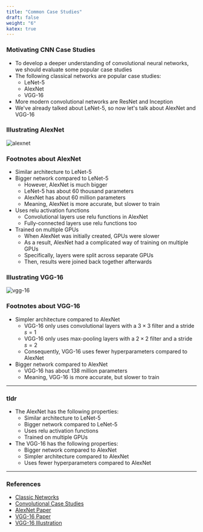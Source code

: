 ```yaml
---
title: "Common Case Studies"
draft: false
weight: "6"
katex: true
---
```


### Motivating CNN Case Studies
- To develop a deeper understanding of convolutional neural networks, we should evaluate some popular case studies
- The following classical networks are popular case studies:
	- LeNet-5
	- AlexNet
	- VGG-16
- More modern convolutional networks are ResNet and Inception
- We've already talked about LeNet-5, so now let's talk about AlexNet and VGG-16

### Illustrating AlexNet

![alexnet](/img/alexnet.svg)

### Footnotes about AlexNet
- Similar architecture to LeNet-5
- Bigger network compared to LeNet-5
	- However, AlexNet is much bigger
	- LeNet-5 has about $60$ thousand parameters
	- AlexNet has about $60$ million parameters
	- Meaning, AlexNet is more accurate, but slower to train
- Uses relu activation functions
	- Convolutional layers use relu functions in AlexNet
	- Fully-connected layers use relu functions too
- Trained on multiple GPUs
	- When AlexNet was initially created, GPUs were slower
	- As a result, AlexNet had a complicated way of training on multiple GPUs
	- Specifically, layers were split across separate GPUs
	- Then, results were joined back together afterwards

### Illustrating VGG-16

![vgg-16](/img/vgg.svg)

### Footnotes about VGG-16
- Simpler architecture compared to AlexNet
	- VGG-16 only uses convolutional layers with a $3 \times 3$ filter and a stride $s=1$
	- VGG-16 only uses max-pooling layers with a $2 \times 2$ filter and a stride $s=2$
	- Consequently, VGG-16 uses fewer hyperparameters compared to AlexNet
- Bigger network compared to AlexNet
	- VGG-16 has about $138$ million parameters
	- Meaning, VGG-16 is more accurate, but slower to train

---

### tldr
- The AlexNet has the following properties:
	- Similar architecture to LeNet-5
	- Bigger network compared to LeNet-5
	- Uses relu activation functions
	- Trained on multiple GPUs
- The VGG-16 has the following properties:
	- Bigger network compared to AlexNet
	- Simpler architecture compared to AlexNet
	- Uses fewer hyperparameters compared to AlexNet

---

### References
- [Classic Networks](https://www.youtube.com/watch?v=dZVkygnKh1M&list=PLkDaE6sCZn6Gl29AoE31iwdVwSG-KnDzF&index=13)
- [Convolutional Case Studies](https://www.youtube.com/watch?v=-bvTzZCEOdM&list=PLkDaE6sCZn6Gl29AoE31iwdVwSG-KnDzF&index=12)
- [AlexNet Paper](https://papers.nips.cc/paper/4824-imagenet-classification-with-deep-convolutional-neural-networks.pdf)
- [VGG-16 Paper](https://arxiv.org/abs/1409.1556)
- [VGG-16 Illustration](https://blog.mgechev.com/2018/10/20/transfer-learning-tensorflow-js-data-augmentation-mobile-net/)
